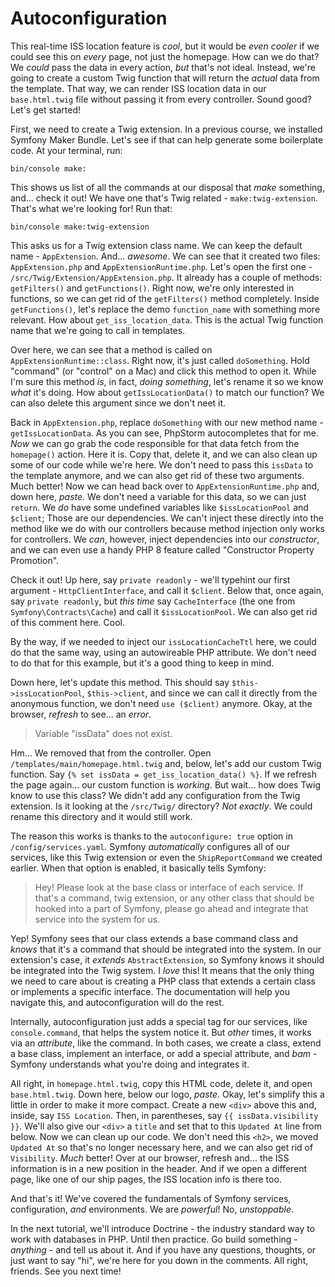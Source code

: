 # Autoconfiguration

This real-time ISS location feature is *cool*, but it would be *even cooler* if we could see this on *every* page, not just the homepage. How can we do that? We *could* pass the data in every action, *but* that's not ideal. Instead, we're going to create a custom Twig function that will return the *actual* data from the template. That way, we can render ISS location data in our `base.html.twig` file without passing it from every controller. Sound good? Let's get started!

First, we need to create a Twig extension. In a previous course, we installed Symfony Maker Bundle. Let's see if that can help generate some boilerplate code. At your terminal, run:

```terminal
bin/console make:
```

This shows us list of all the commands at our disposal that *make* something, and... check it out! We have one that's Twig related - `make:twig-extension`. That's what we're looking for! Run that:

```terminal silent
bin/console make:twig-extension
```

This asks us for a Twig extension class name. We can keep the default name - `AppExtension`. And... *awesome*. We can see that it created two files: `AppExtension.php` and `AppExtensionRuntime.php`. Let's open the first one - `/src/Twig/Extension/AppExtension.php`. It already has a couple of methods: `getFilters()` and `getFunctions()`. Right now, we're only interested in functions, so we can get rid of the `getFilters()` method completely. Inside `getFunctions()`, let's replace the demo `function_name` with something more relevant. How about `get_iss_location_data`. This is the actual Twig function name that we're going to call in templates.

Over here, we can see that a method is called on `AppExtensionRuntime::class`. Right now, it's just called `doSomething`. Hold "command" (or "control" on a Mac) and click this method to open it. While I'm sure this method *is*, in fact, *doing something*, let's rename it so we know *what* it's doing. How about `getIssLocationData()` to match our function? We can also delete this argument since we don't neet it.

Back in `AppExtension.php`, replace `doSomething` with our new method name - `getIssLocationData`. As you can see, PhpStorm autocompletes that for me. *Now* we can go grab the code responsible for that data fetch from the `homepage()` action. Here it is. Copy that, delete it, and we can also clean up some of our code while we're here. We don't need to pass this `issData` to the template anymore, and we can also get rid of these two arguments. Much better! Now we can head back over to `AppExtensionRuntime.php` and, down here, *paste*. We don't need a variable for this data, so we can just `return`. We *do* have some undefined variables like `$issLocationPool` and `$client`; Those are our dependencies. We can't inject these directly into the method like we do with our controllers because method injection only works for controllers. We *can*, however, inject dependencies into our *constructor*, and we can even use a handy PHP 8 feature called "Constructor Property Promotion".

Check it out! Up here, say `private readonly` - we'll typehint our first argument - `HttpClientInterface`, and call it `$client`. Below that, once again, say `private readonly`, but *this time* say `CacheInterface` (the one from `Symfony\Contracts\Cache`) and call it `$issLocationPool`. We can also get rid of this comment here. Cool.

By the way, if we needed to inject our `issLocationCacheTtl` here, we could do that the same way, using an autowireable PHP attribute. We don't need to do that for this example, but it's a good thing to keep in mind.

Down here, let's update this method. This should say `$this->issLocationPool`, `$this->client`, and since we can call it directly from the anonymous function, we don't need `use ($client)` anymore. Okay, at the browser, *refresh* to see... an *error*.

> Variable "issData" does not exist.

Hm... We removed that from the controller. Open `/templates/main/homepage.html.twig` and, below, let's add our custom Twig function. Say `{% set issData = get_iss_location_data() %}`. If we refresh the page again... our custom function is *working*. But wait... how does Twig know to use this class? We didn't add any configuration from the Twig extension. Is it looking at the `/src/Twig/` directory? *Not exactly*. We could rename this directory and it would still work.

The reason this works is thanks to the `autoconfigure: true` option in `/config/services.yaml`. Symfony *automatically* configures all of our services, like this Twig extension or even the `ShipReportCommand` we created earlier. When that option is enabled, it basically tells Symfony:

> Hey! Please look at the base class or interface
> of each service. If that's a command, twig extension,
> or any other class that should be hooked into a part of
> Symfony, please go ahead and integrate that
service into the system for us.

Yep! Symfony sees that our class extends a base command class and *knows* that it's a command that should be integrated into the system. In our extension's case, it *extends* `AbstractExtension`, so Symfony knows it should be integrated into the Twig system. I *love* this! It means that the only thing we need to care about is creating a PHP class that extends a certain class or implements a specific interface. The documentation will help you navigate this, and autoconfiguration will do the rest.

Internally, autoconfiguration just adds a special tag for our services, like `console.command`, that helps the system notice it. But *other* times, it works via an *attribute*, like the command. In both cases, we create a class, extend a base class, implement an interface, or add a special attribute, and *bam* - Symfony understands what you're doing and integrates it.

All right, in `homepage.html.twig`, copy this HTML code, delete it, and open `base.html.twig`. Down here, below our logo, *paste*. Okay, let's simplify this a little in order to make it more compact. Create a new `<div>` above this and, inside, say `ISS Location`. Then, in parentheses, say `{{ issData.visibility }}`. We'll also give our `<div>` a `title` and set that to this `Updated At` line from below. Now we can clean up our code. We don't need this `<h2>`, we moved `Updated At` so that's no longer necessary here, and we can also get rid of `Visibility`. *Much* better! Over at our browser, refresh and... the ISS information is in a new position in the header. And if we open a different page, like one of our ship pages, the ISS location info is there too.

And that's it! We've covered the fundamentals of Symfony services, configuration, *and* environments. We are *powerful*! No, *unstoppable*.

In the next tutorial, we'll introduce Doctrine - the industry standard way to work with databases in PHP. Until then practice. Go build something - *anything* - and tell us about it. And if you have any questions, thoughts, or just want to say "hi", we're here for you down in the comments. All right, friends. See you next time!
